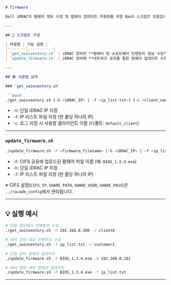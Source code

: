
````markdown
# firmware

Dell iDRAC의 펌웨어 정보 수집 및 펌웨어 업데이트 자동화를 위한 Bash 스크립트 모음입니다.

---

## 📁 스크립트 구성

| 파일명 | 기능 설명 |
|--------|-----------|
| `get_swinventory.sh` | iDRAC 장비의 **펌웨어 및 소프트웨어 인벤토리 정보 수집** |
| `update_firmware.sh` | iDRAC 장비에 **네트워크 공유를 통한 펌웨어 업데이트 수행** |

---

## 🛠 사용법 요약

### `get_swinventory.sh`

```bash
./get_swinventory.sh [-h <iDRAC_IP> | -f <ip_list.txt>] [-c <client_name>]
````

* `-h`: 단일 iDRAC IP 지정
* `-f`: IP 리스트 파일 지정 (한 줄당 하나의 IP)
* `-c`: 로그 저장 시 사용할 클라이언트 이름 (디폴트: `default_client`)

---

### `update_firmware.sh`

```bash
./update_firmware.sh -F <firmware_filename> [-h <iDRAC_IP> | -f <ip_list.txt>]
```

* `-F`: CIFS 공유에 업로드된 펌웨어 파일 이름 (예: `BIOS_1.3.4.exe`)
* `-h`: 단일 iDRAC IP 지정
* `-f`: IP 리스트 파일 지정 (한 줄당 하나의 IP)

※ CIFS 설정(`CIFS_IP`, `SHARE_PATH`, `SHARE_USER`, `SHARE_PASS`)은 `../racadm_config`에서 관리됩니다.

---

## 💡 실행 예시

```bash
# 단일 장비에서 인벤토리 수집
./get_swinventory.sh -h 192.168.0.100 -c clientA

# 여러 장비 대상 인벤토리 수집
./get_swinventory.sh -f ip_list.txt -c customer1

# 단일 장비 펌웨어 업데이트
./update_firmware.sh -F BIOS_1.3.4.exe -h 192.168.0.101

# 여러 장비 대상 펌웨어 업데이트
./update_firmware.sh -F BIOS_1.3.4.exe -f ip_list.txt
```

---

```

